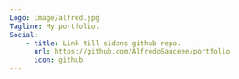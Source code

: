 ```yaml
---
Logo: image/alfred.jpg
Tagline: My portfolio.
Social:
    - title: Link till sidans github repo.
      url: https://github.com/AlfredoSauceee/portfolio
      icon: github
---
```


